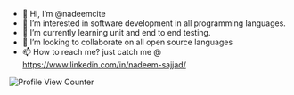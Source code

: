 - 👋 Hi, I’m @nadeemcite
- 👀 I’m interested in software development in all programming languages.
- 🌱 I’m currently learning unit and end to end testing.
- 💞️ I’m looking to collaborate on all open source languages
- 📫 How to reach me? just catch me @ https://www.linkedin.com/in/nadeem-sajjad/

<!---
nadeemcite/nadeemcite is a ✨ special ✨ repository because its `README.md` (this file) appears on your GitHub profile.
You can click the Preview link to take a look at your changes.
--->

![Profile View Counter](https://komarev.com/ghpvc/?username=Your_GitHub_Username)
